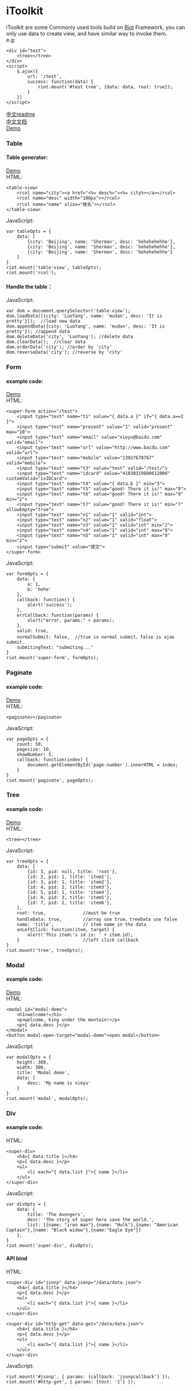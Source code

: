 iToolkit
========

iToolkit are some Commonly used tools build on [Riot](https://muut.com/riotjs/) Framework, you can only use data to create view, and have similar way to invoke them.  
e.g:  

    <div id="test">
        <tree></tree>
    </div>
    <script>
        $.ajax({
            url: '/test',
            success: function(data) {
                riot.mount('#test tree', {data: data, root: true});
            }
        })
    </script>

[中文readme](https://github.com/BE-FE/iToolkit/blob/master/README_Chinese.md)   
[中文文档](https://github.com/BE-FE/iToolkit/blob/master/doc.md)    
[Demo](http://be-fe.github.io/iToolkit/iToolkit_pc.html)    

### Table
#### Table generator:
[Demo](http://be-fe.github.io/iToolkit/iToolkit_pc.html#table)   
HTML:

    <table-view>
        <rcol name="city"><a href="<%= desc%>"><%= city%></a></rcol>
        <rcol name="desc" width="100px"></rcol>
        <rcol name="name" alias="姓名"></rcol>
    </table-view>

JavaScript:

    var tableOpts = {
        data: [
            {city: 'Beijing', name: 'Sherman', desc: 'hehehehehhe'},
            {city: 'Beijing', name: 'Sherman', desc: 'hehehehehhe'},
            {city: 'Beijing', name: 'Sherman', desc: 'hehehehehhe'}
        ]
    }
    riot.mount('table-view', tableOpts);
    riot.mount('rcol');

#### Handle the table：
JavaScript:

    var dom = document.querySelector('table-view');
    dom.loadData([{city: 'LuoYang', name: 'mudan', desc: 'It is pretty'}]);  //load new data
    dom.appendData({city: 'LuoYang', name: 'mudan', desc: 'It is pretty'}); //append data
    dom.deleteData('city', 'LuoYang'); //delete data
    dom.clearData();  //clear data
    dom.orderData('city'); //order by 'city'
    dom.reverseData('city'); //reverse by 'city'

### Form
#### example code:
[Demo](http://be-fe.github.io/iToolkit/iToolkit_pc.html)   
HTML:

    <super-form action="/test">
        <input type="text" name="t1" value="{ data.a }" if="{ data.a==2 }">
        <input type="text" name="present" value="1" valid="present" max="10">
        <input type="text" name="email" value="xieyu@baidu.com" valid="email">
        <input type="text" name="url" value="http://www.baidu.com" valid="url">
        <input type="text" name="mobile" value="13927678767" valid="mobile">
        <input type="text" name="t3" value="test" valid="/test/">
        <input type="text" name="idcard" value="41030319880612000" customValid="isIDCard">
        <input type="text" name="t4" value="{ data.b }" min="3">
        <input type="text" name="t5" value="good! There it is!" max="9">
        <input type="text" name="t6" value="good! There it is!" max="9" min="2">
        <input type="text" name="t7" value="good! There it is!" min="7" allowEmpty="true">
        <input type="text" name="n1" value="1" valid="int">
        <input type="text" name="n2" value="1" valid="float">
        <input type="text" name="n3" value="1" valid="int" min="2">
        <input type="text" name="n4" value="1" valid="int" max="9">
        <input type="text" name="n5" value="1" valid="int" max="9" min="2">
        <input type="submit" value="提交">
    </super-form>

JavaScript:

    var formOpts = {
        data: {
            a: 1,
            b: 'hehe'
        },
        callback: function() {
            alert('success');
        },
        errCallback: function(params) {
            alert("error, params:" + params);
        },
        valid: true,
        normalSubmit: false,  //true is normal submit，false is ajax submit.
        submitingText: "submiting..."
    }
    riot.mount('super-form', formOpts);

### Paginate
#### example code:
[Demo](http://be-fe.github.io/iToolkit/iToolkit_pc.html#paginate)   
HTML:
    
    <paginate></paginate>

JavaScript:

    var pageOpts = {
        count: 50,
        pagesize: 10,
        showNumber: 5,
        callback: function(index) {
            document.getElementById('page-number').innerHTML = index;
        }
    }
    riot.mount('paginate', pageOpts);

### Tree
#### example code:
[Demo](http://be-fe.github.io/iToolkit/iToolkit_pc.html#tree)   
HTML:
    
    <tree></tree>

JavaScript:

    var treeOpts = {
        data: [
            {id: 1, pid: null, title: 'root'},
            {id: 2, pid: 1, title: 'item1'},
            {id: 3, pid: 1, title: 'item2'},
            {id: 4, pid: 2, title: 'item3'},
            {id: 5, pid: 1, title: 'item4'},
            {id: 6, pid: 3, title: 'item5'},
            {id: 7, pid: 2, title: 'item6'},
        ],
        root: true,              //must be true
        handleData: true,        //array use true，treeData use false
        name: 'title',           // item name in the data
        onLeftClick: function(item, target) {
            alert('This item\'s id is: ' + item.id);
        }                        //left click callback
    }
    riot.mount('tree', treeOpts);

### Modal
#### example code:
[Demo](http://be-fe.github.io/iToolkit/iToolkit_pc.html#modal)    
HTML:
    
    <modal id="modal-demo">
        <h1>welcome!</h1>
        <p>welcome, king under the montain!</p>
        <p>{ data.desc }</p>
    </modal>
    <button modal-open-target="modal-demo">open modal</button>

JavaScript:

    var modalOpts = {
        height: 300,
        width: 300,
        title: 'Modal demo',
        data: {
            desc: 'My name is xieyu'
        }
    }
    riot.mount('modal', modalOpts);

### Div
#### example code:
HTML:

    <super-div>
        <h4>{ data.title }</h4>
        <p>{ data.desc }</p>
        <ul>
            <li each="{ data.list }">{ name }</li>
        </ul>
    </super-div>

JavaScript:

    var divOpts = {
        data: {
            title: 'The Avengers',
            desc: 'The story of super hero save the world.',
            list: [{name: "iron man"},{name: "Hulk"},{name: "American Captain"},{name: "Black widow"},{name:"Eagle Eye"}]
        },
    }
    riot.mount('super-div', divOpts);

#### API bind
HTML:

    <super-div id="jsonp" data-jsonp="/data/data.json">
        <h4>{ data.title }</h4>
        <p>{ data.desc }</p>
        <ul>
            <li each="{ data.list }">{ name }</li>
        </ul>
    </super-div>

    <super-div id="http-get" data-get="/data/data.json">
        <h4>{ data.title }</h4>
        <p>{ data.desc }</p>
        <ul>
            <li each="{ data.list }">{ name }</li>
        </ul>
    </super-div>

JavaScript:

    riot.mount('#jsonp', { params: {callback: 'jsonpcallback'} });
    riot.mount('#http-get', { params: {test: '1'} });

